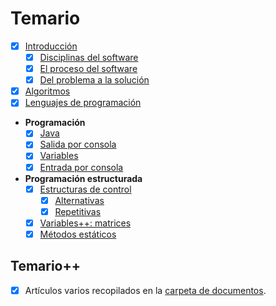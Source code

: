 # Temario

- [x] [Introducción](00000-introduccion.md)
  - [x] [Disciplinas del software](00001-disciplinasSw.md)
  - [x] [El proceso del software](00002-procesoSw.md)
  - [x] [Del problema a la solución](00003-preAlgoritmos.md)
- [x] [Algoritmos](00100-algoritmos.md)
- [x] [Lenguajes de programación](00200-lenguajesDeProgramacion.md)
- **Programación**
  - [x] [Java](00300-java.md)
  - [x] [Salida por consola](00400-salidaJava.md)
  - [x] [Variables](00500-variables.md)
  - [x] [Entrada por consola](00600-entradaJava.md)
- **Programación estructurada**
  - [x] [Estructuras de control](00700-estructurasDeControl.md)
    - [x] [Alternativas](00710-estructurasDeControlAlternativas.md)
    - [x] [Repetitivas](00720-estructurasDeControlRepetitivas.md)
  - [x] [Variables++: matrices](00800-matrices.md)
  - [x] [Métodos estáticos](00900-metodosEstaticos.md)

## Temario++

- [x] Artículos varios recopilados en la [carpeta de documentos](/documentos/README.md).  